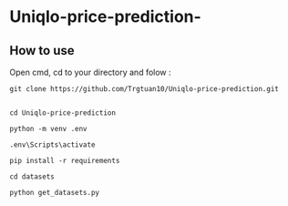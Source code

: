 # Uniqlo-price-prediction-


## How to use
Open cmd, cd to your directory and folow : 

```
git clone https://github.com/Trgtuan10/Uniqlo-price-prediction.git


cd Uniqlo-price-prediction

python -m venv .env

.env\Scripts\activate

pip install -r requirements

cd datasets

python get_datasets.py

```